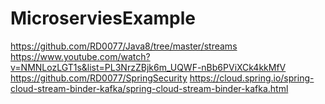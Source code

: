 # MicroserviesExample
https://github.com/RD0077/Java8/tree/master/streams
https://www.youtube.com/watch?v=NMNLozLGT1s&list=PL3NrzZBjk6m_UQWF-nBb6PViXCk4kkMfV
https://github.com/RD0077/SpringSecurity
https://cloud.spring.io/spring-cloud-stream-binder-kafka/spring-cloud-stream-binder-kafka.html
